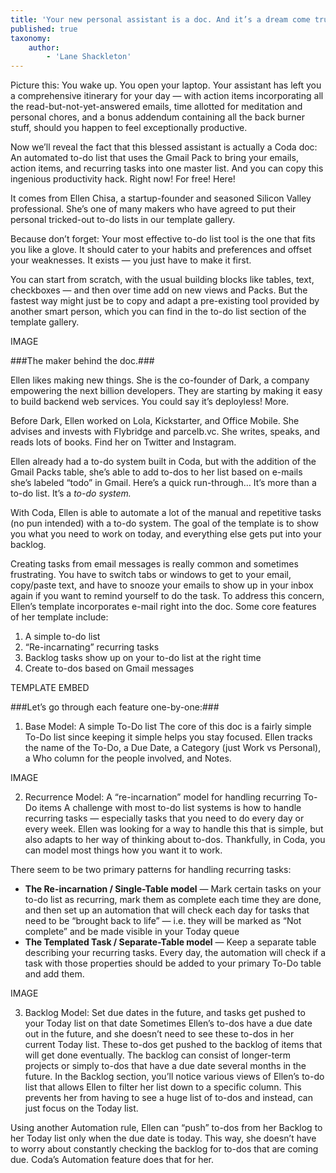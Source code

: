 ```yaml
---
title: 'Your new personal assistant is a doc. And it’s a dream come true.'
published: true
taxonomy:
    author:
        - 'Lane Shackleton'
---
```


Picture this: You wake up. You open your laptop. Your assistant has left you a comprehensive itinerary for your day — with action items incorporating all the read-but-not-yet-answered emails, time allotted for meditation and personal chores, and a bonus addendum containing all the back burner stuff, should you happen to feel exceptionally productive.

Now we’ll reveal the fact that this blessed assistant is actually a Coda doc: An automated to-do list that uses the Gmail Pack to bring your emails, action items, and recurring tasks into one master list. And you can copy this ingenious productivity hack. Right now! For free! Here!

It comes from Ellen Chisa, a startup-founder and seasoned Silicon Valley professional. She’s one of many makers who have agreed to put their personal tricked-out to-do lists in our template gallery.

Because don’t forget: Your most effective to-do list tool is the one that fits you like a glove. It should cater to your habits and preferences and offset your weaknesses. It exists — you just have to make it first.

You can start from scratch, with the usual building blocks like tables, text, checkboxes — and then over time add on new views and Packs. But the fastest way might just be to copy and adapt a pre-existing tool provided by another smart person, which you can find in the to-do list section of the template gallery.

IMAGE

###The maker behind the doc.###

Ellen likes making new things. She is the co-founder of Dark, a company empowering the next billion developers. They are starting by making it easy to build backend web services. You could say it’s deployless! More.

Before Dark, Ellen worked on Lola, Kickstarter, and Office Mobile. She advises and invests with Flybridge and parcelb.vc. She writes, speaks, and reads lots of books. Find her on Twitter and Instagram.

Ellen already had a to-do system built in Coda, but with the addition of the Gmail Packs table, she’s able to add to-dos to her list based on e-mails she’s labeled “todo” in Gmail. Here’s a quick run-through…
It’s more than a to-do list. It’s a *to-do system.*

With Coda, Ellen is able to automate a lot of the manual and repetitive tasks (no pun intended) with a to-do system. The goal of the template is to show you what you need to work on today, and everything else gets put into your backlog.

Creating tasks from email messages is really common and sometimes frustrating. You have to switch tabs or windows to get to your email, copy/paste text, and have to snooze your emails to show up in your inbox again if you want to remind yourself to do the task. To address this concern, Ellen’s template incorporates e-mail right into the doc. Some core features of her template include:

1. A simple to-do list
2. “Re-incarnating” recurring tasks
3. Backlog tasks show up on your to-do list at the right time
4. Create to-dos based on Gmail messages

TEMPLATE EMBED

###Let’s go through each feature one-by-one:###

1. Base Model: A simple To-Do list
The core of this doc is a fairly simple To-Do list since keeping it simple helps you stay focused. Ellen tracks the name of the To-Do, a Due Date, a Category (just Work vs Personal), a Who column for the people involved, and Notes.

IMAGE

2. Recurrence Model: A “re-incarnation” model for handling recurring To-Do items
A challenge with most to-do list systems is how to handle recurring tasks — especially tasks that you need to do every day or every week. Ellen was looking for a way to handle this that is simple, but also adapts to her way of thinking about to-dos. Thankfully, in Coda, you can model most things how you want it to work.

There seem to be two primary patterns for handling recurring tasks:

* **The Re-incarnation / Single-Table model** — Mark certain tasks on your to-do list as recurring, mark them as complete each time they are done, and then set up an automation that will check each day for tasks that need to be “brought back to life” — i.e. they will be marked as “Not complete” and be made visible in your Today queue
* **The Templated Task / Separate-Table model** — Keep a separate table describing your recurring tasks. Every day, the automation will check if a task with those properties should be added to your primary To-Do table and add them.

IMAGE

3. Backlog Model: Set due dates in the future, and tasks get pushed to your Today list on that date
Sometimes Ellen’s to-dos have a due date out in the future, and she doesn’t need to see these to-dos in her current Today list. These to-dos get pushed to the backlog of items that will get done eventually. The backlog can consist of longer-term projects or simply to-dos that have a due date several months in the future. In the Backlog section, you’ll notice various views of Ellen’s to-do list that allows Ellen to filter her list down to a specific column. This prevents her from having to see a huge list of to-dos and instead, can just focus on the Today list.

Using another Automation rule, Ellen can “push” to-dos from her Backlog to her Today list only when the due date is today. This way, she doesn’t have to worry about constantly checking the backlog for to-dos that are coming due. Coda’s Automation feature does that for her.